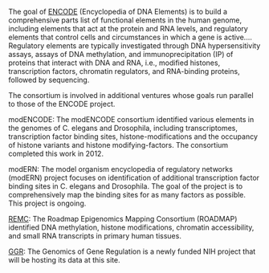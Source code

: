 The goal of [ENCODE](https://www.encodeproject.org/about/contributors/) (Encyclopedia of DNA Elements) is to build a comprehensive parts list of functional elements in the human genome, including elements that act at the protein and RNA levels, and regulatory elements that control cells and circumstances in which a gene is active.... Regulatory elements are typically investigated through DNA hypersensitivity assays, assays of DNA methylation, and immunoprecipitation (IP) of proteins that interact with DNA and RNA, i.e., modified histones, transcription factors, chromatin regulators, and RNA-binding proteins, followed by sequencing.

The consortium is involved in additional ventures whose goals run parallel to those of the ENCODE project. 

modENCODE: The modENCODE consortium identified various elements in the genomes of C. elegans and Drosophila, including transcriptomes, transcription factor binding sites, histone-modifications and the occupancy of histone variants and histone modifying-factors. The consortium completed this work in 2012.

modERN: The model organism encyclopedia of regulatory networks (modERN) project focuses on identification of additional transcription factor binding sites in C. elegans and Drosophila. The goal of the project is to comprehensively map the binding sites for as many factors as possible. This project is ongoing.

[REMC](http://www.roadmapepigenomics.org/): The Roadmap Epigenomics Mapping Consortium (ROADMAP) identified DNA methylation, histone modifications, chromatin accessibility, and small RNA transcripts in primary human tissues.

[GGR](https://www.genome.gov/27561317/): The Genomics of Gene Regulation is a newly funded NIH project that will be hosting its data at this site.
